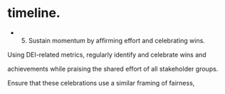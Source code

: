# timeline.

- 5. Sustain momentum by afﬁrming effort and celebrating wins.

Using DEI-related metrics, regularly identify and celebrate wins and

achievements while praising the shared eﬀort of all stakeholder groups.

Ensure that these celebrations use a similar framing of fairness,